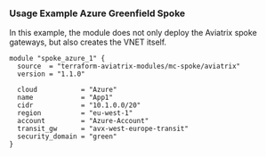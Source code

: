### Usage Example Azure Greenfield Spoke

In this example, the module does not only deploy the Aviatrix spoke gateways, but also creates the VNET itself.

```
module "spoke_azure_1" {
  source  = "terraform-aviatrix-modules/mc-spoke/aviatrix"
  version = "1.1.0"

  cloud           = "Azure"
  name            = "App1"
  cidr            = "10.1.0.0/20"
  region          = "eu-west-1"
  account         = "Azure-Account"
  transit_gw      = "avx-west-europe-transit"
  security_domain = "green"
}
```